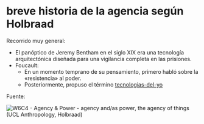 # breve historia de la agencia según Holbraad

Recorrido muy general:

* El panóptico de Jeremy Bentham en el siglo XIX era una tecnología arquitectónica diseñada para una vigilancia completa en las prisiones.
* Foucault:
  * En un momento temprano de su pensamiento, primero habló sobre la «resistencia» al poder.
  * Posteriormente, propuso el término [tecnologias-del-yo](tecnologias-del-yo.md)

Fuente:

![W6C4 - Agency & Power - agency and/as power, the agency of things (UCL Anthropology, Holbraad)](https://www.youtube.com/watch?v=At3FaJhIlac)
